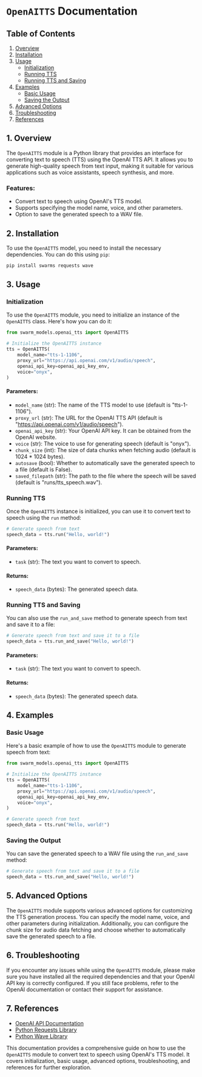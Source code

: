 # `OpenAITTS` Documentation

## Table of Contents
1. [Overview](#overview)
2. [Installation](#installation)
3. [Usage](#usage)
   - [Initialization](#initialization)
   - [Running TTS](#running-tts)
   - [Running TTS and Saving](#running-tts-and-saving)
4. [Examples](#examples)
   - [Basic Usage](#basic-usage)
   - [Saving the Output](#saving-the-output)
5. [Advanced Options](#advanced-options)
6. [Troubleshooting](#troubleshooting)
7. [References](#references)

## 1. Overview <a name="overview"></a>

The `OpenAITTS` module is a Python library that provides an interface for converting text to speech (TTS) using the OpenAI TTS API. It allows you to generate high-quality speech from text input, making it suitable for various applications such as voice assistants, speech synthesis, and more.

### Features:
- Convert text to speech using OpenAI's TTS model.
- Supports specifying the model name, voice, and other parameters.
- Option to save the generated speech to a WAV file.

## 2. Installation <a name="installation"></a>

To use the `OpenAITTS` model, you need to install the necessary dependencies. You can do this using `pip`:

```bash
pip install swarms requests wave
```

## 3. Usage <a name="usage"></a>

### Initialization <a name="initialization"></a>

To use the `OpenAITTS` module, you need to initialize an instance of the `OpenAITTS` class. Here's how you can do it:

```python
from swarm_models.openai_tts import OpenAITTS

# Initialize the OpenAITTS instance
tts = OpenAITTS(
    model_name="tts-1-1106",
    proxy_url="https://api.openai.com/v1/audio/speech",
    openai_api_key=openai_api_key_env,
    voice="onyx",
)
```

#### Parameters:
- `model_name` (str): The name of the TTS model to use (default is "tts-1-1106").
- `proxy_url` (str): The URL for the OpenAI TTS API (default is "https://api.openai.com/v1/audio/speech").
- `openai_api_key` (str): Your OpenAI API key. It can be obtained from the OpenAI website.
- `voice` (str): The voice to use for generating speech (default is "onyx").
- `chunk_size` (int): The size of data chunks when fetching audio (default is 1024 * 1024 bytes).
- `autosave` (bool): Whether to automatically save the generated speech to a file (default is False).
- `saved_filepath` (str): The path to the file where the speech will be saved (default is "runs/tts_speech.wav").

### Running TTS <a name="running-tts"></a>

Once the `OpenAITTS` instance is initialized, you can use it to convert text to speech using the `run` method:

```python
# Generate speech from text
speech_data = tts.run("Hello, world!")
```

#### Parameters:
- `task` (str): The text you want to convert to speech.

#### Returns:
- `speech_data` (bytes): The generated speech data.

### Running TTS and Saving <a name="running-tts-and-saving"></a>

You can also use the `run_and_save` method to generate speech from text and save it to a file:

```python
# Generate speech from text and save it to a file
speech_data = tts.run_and_save("Hello, world!")
```

#### Parameters:
- `task` (str): The text you want to convert to speech.

#### Returns:
- `speech_data` (bytes): The generated speech data.

## 4. Examples <a name="examples"></a>

### Basic Usage <a name="basic-usage"></a>

Here's a basic example of how to use the `OpenAITTS` module to generate speech from text:

```python
from swarm_models.openai_tts import OpenAITTS

# Initialize the OpenAITTS instance
tts = OpenAITTS(
    model_name="tts-1-1106",
    proxy_url="https://api.openai.com/v1/audio/speech",
    openai_api_key=openai_api_key_env,
    voice="onyx",
)

# Generate speech from text
speech_data = tts.run("Hello, world!")
```

### Saving the Output <a name="saving-the-output"></a>

You can save the generated speech to a WAV file using the `run_and_save` method:

```python
# Generate speech from text and save it to a file
speech_data = tts.run_and_save("Hello, world!")
```

## 5. Advanced Options <a name="advanced-options"></a>

The `OpenAITTS` module supports various advanced options for customizing the TTS generation process. You can specify the model name, voice, and other parameters during initialization. Additionally, you can configure the chunk size for audio data fetching and choose whether to automatically save the generated speech to a file.

## 6. Troubleshooting <a name="troubleshooting"></a>

If you encounter any issues while using the `OpenAITTS` module, please make sure you have installed all the required dependencies and that your OpenAI API key is correctly configured. If you still face problems, refer to the OpenAI documentation or contact their support for assistance.

## 7. References <a name="references"></a>

- [OpenAI API Documentation](https://beta.openai.com/docs/)
- [Python Requests Library](https://docs.python-requests.org/en/latest/)
- [Python Wave Library](https://docs.python.org/3/library/wave.html)

This documentation provides a comprehensive guide on how to use the `OpenAITTS` module to convert text to speech using OpenAI's TTS model. It covers initialization, basic usage, advanced options, troubleshooting, and references for further exploration.